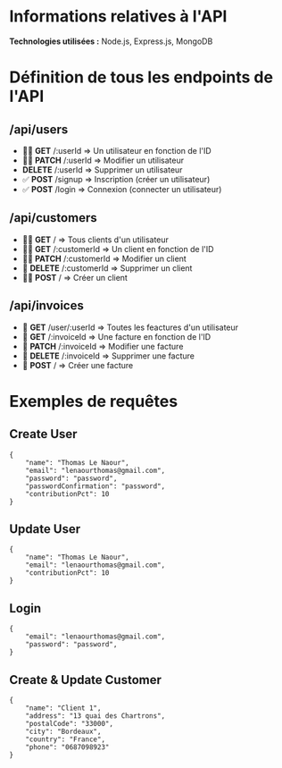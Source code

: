 # Informations relatives à l'API

**Technologies utilisées :** Node.js, Express.js, MongoDB

# Définition de tous les endpoints de l'API

## /api/users

- 🔐✅ **GET** /:userId => Un utilisateur en fonction de l'ID
- 🔐✅ **PATCH** /:userId => Modifier un utilisateur
- **DELETE** /:userId => Supprimer un utilisateur
- ✅ **POST** /signup => Inscription (créer un utilisateur)
- ✅ **POST** /login => Connexion (connecter un utilisateur)

## /api/customers

- 🔐✅ **GET** / => Tous clients d'un utilisateur
- 🔐✅ **GET** /:customerId => Un client en fonction de l'ID
- 🔐✅ **PATCH** /:customerId => Modifier un client
- 🔐 **DELETE** /:customerId => Supprimer un client
- 🔐✅ **POST** / => Créer un client

## /api/invoices

- 🔐 **GET** /user/:userId => Toutes les feactures d'un utilisateur
- 🔐 **GET** /:invoiceId => Une facture en fonction de l'ID
- 🔐 **PATCH** /:invoiceId => Modifier une facture
- 🔐 **DELETE** /:invoiceId => Supprimer une facture
- 🔐 **POST** / => Créer une facture

# Exemples de requêtes

## Create User

```
{
	"name": "Thomas Le Naour",
	"email": "lenaourthomas@gmail.com",
	"password": "password",
	"passwordConfirmation": "password",
	"contributionPct": 10
}
```

## Update User

```
{
	"name": "Thomas Le Naour",
	"email": "lenaourthomas@gmail.com",
	"contributionPct": 10
}
```

## Login

```
{
	"email": "lenaourthomas@gmail.com",
	"password": "password",
}
```

## Create & Update Customer

```
{
	"name": "Client 1",
	"address": "13 quai des Chartrons",
	"postalCode": "33000",
	"city": "Bordeaux",
	"country": "France",
	"phone": "0687098923"
}
```
